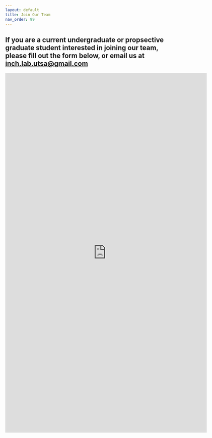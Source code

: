```yaml
---
layout: default
title: Join Our Team
nav_order: 99
---
```


## If you are a current undergraduate or propsective graduate student interested in joining our team, please fill out the form below, or email us at <inch.lab.utsa@gmail.com>


<iframe src="https://docs.google.com/forms/d/e/1FAIpQLSenbjMnid0dhFQAvYgVQkZ6Oww-FZBDgXUTHNdTEcQhMzfGVQ/viewform?embedded=true" width="640" height="1138" frameborder="0" marginheight="0" marginwidth="0">Loading…</iframe>
